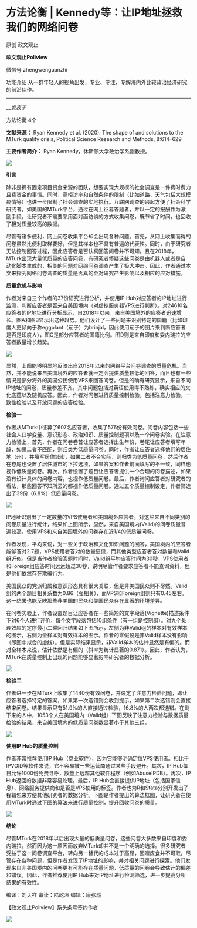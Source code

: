 

#  方法论衡 | Kennedy等：让IP地址拯救我们的网络问卷

原创 政文观止 

**政文观止Poliview** 

微信号 zhengwenguanzhi

功能介绍 从一群年轻人的视角出发，专业、专注、专解海内外比较政治经济研究的前沿佳作。

____

___发表于_

方法论衡 4个

**文献来源：** Ryan Kennedy et al. (2020). The shape of and solutions to the MTurk
quality crisis, Political Science Research and Methods, 8:614–629  

  

 **主要作者简介：** Ryan Kennedy，休斯顿大学政治学系副教授。

![](/images/214/2.jpeg)

  

  

 **引言**

除非是拥有固定项目资金来源的团队，想要实现大规模的社会调查是一件费时费力且费资金的事情。同时，高拒访率和自然条件的限制（比如道路、天气包括大规模疫情等）也进一步限制了社会调查的实地执行。互联网调查的兴起方便了社会科学研究者，如美国的MTurk平台，通过在网上征募答题者，并以一定的报酬作为激励手段，让研究者不需要采用面对面访谈的方式收集问卷，既节省了时间，也回收了相对质量较高的数据。

  

尽管有诸多便利，网上问卷收集平台却会出现各种问题。首先，从网上收集而得的问卷虽然比便利取样要好，但是其样本也不具有普遍的代表性。同时，由于研究者无法控制回答过程，因此应答者是否认真回答问卷并不可知。且在2018年，MTurk出现大量低质量的应答问卷，有研究者怀疑这些问卷是由机器人或者是自动化脚本生成的，相关的问题对网络问卷调查产生了极大冲击。因此，作者通过本文来探究网络问卷调查的质量是否真的会对研究产生影响以及相应的应对措施。

  

 **质量危机与影响**

作者对来自三个作者的37份研究进行分析，并使用IP
Hub对应答者的IP地址进行监测，判断应答者是否来自美国境内（对虚拟服务器VPS进行判断）。对24610名应答者的IP地址进行分析显示，自2018年以来，来自美国境外的应答者迅速增长。图A和图B显示出这种趋势。他们设计了一些问题来识别特定的国籍（比如印度人更倾向于称eggplant（茄子）为brinjal，因此使用茄子的图片来判断应答者是否是印度人），图C是部分应答者的国籍比例。图D则是来自印度和委内瑞拉的应答者数量增长趋势。

![](/images/214/3.png)

显然，上图能够明显地反映出自2018年以来的网络平台问卷调查的质量危机。当然，并不能说来自美国境外的应答者就一定会提供质量较低的回答，而且也有一些情况是部分海外的美国公民使用VPS来回答问卷。但是的确有研究显示，来自不同IP地址的问卷，质量参差不齐。其中问题包括对英语使用得不熟练，确实相应的文化底蕴以及随机应答。因此，作者对问卷进行质量控制检验，包括注意力检验，一致性检验以及开放问题的应答检验。

  

 **检验一**

作者从MTurk中征募了607名应答者，收集了576份有效问卷。问卷内容包括一些社会人口学变量、意识形态、政治知识、质量控制题项以及一个问卷实验。在注意力检验上，首先，作者在问卷卷首让应答者选择出生年份，卷尾让应答者填写年龄，如果二者不匹配，则归类为低质量问卷。同时，作者让应答者选择他们的居住地（州），并填写居住城市，如果二者不合实际，则归类为低质量问卷，然后作者在卷尾也设置了居住城市的下拉选项，如果答案和作者前面填写的不一致，同样也视作低质量问卷。再次，作者设置了题目让应答者提供一个合理的问卷描述，如果没有设计具体的问卷内容，也视作低质量问卷。最后，作者询问应答者对研究者的看法，那些回答不知所云的都视作低质量问卷。通过五个质量控制设定，作者筛选出了39份（6.8%）低质量问卷。

![](/images/214/4.png)

IP地址识别出了一定数量的VPS使用者和美国境外应答者，对这些来自不同类别的问卷质量进行统计，结果如上图所示，显然，来自美国境内(Valid)的问卷质量普遍较高，使用VPS和来自美国境外的问卷存在近1/4的低质量问卷。

  

作者发现，平均来说，对一些关于政治和文化知识问题的回答，美国境内的应答者能够答对2.7题，VPS使用者答对的数量更低，而其他类型应答者答对数量和Valid组近似。但是当作者检验答题时间时，Valid组平均应答时间为30秒，VPS使用者和Foreign组应答时间远远超过30秒，说明尽管作者要求应答者不能查询资料，但是他们依然存在欺骗行为。

  

美国民众的党派归属和意识形态具有很大关联，但是非美国民众则不尽然。Valid组的两个题目相关系数为0.86（强相关），而VPS和Foreign组则只有0.45左右。这一结果也能反映那些非美国的民众和美国民众存在显著的环境差异。

  

在问卷实验上，作者设置题目让应答者在一些简短的文字段落(Vignette)描述条件下对6个人进行评价，每个文字段落包括10组条件（有一组是控制组）。对九个处理效应的定序最小二乘回归结果如下图所示，左侧为非Valid组的样本对有效样本的图示，右侧为全样本对有效样本的图示。作者的零假设是非Valid样本没有影响（即图中拟合的虚线）。但是实际结果显示，非Valid样本的估计显然是有偏的。而对全样本来说，估计依然是有偏的（斜率为统计显著的0.871）。因此，作者认为，MTurk在质量控制上出现的问题能够显著影响研究者的数据分析。

![](/images/214/5.png)

  

 **检验二**

作者进一步在MTurk上收集了1440份有效问卷，并设定了注意力检验问题，即让应答者选择特定的答案，如果第一次选错则会收到提示，如果第二次选错则会直接结束问卷。结果显示只有51.9%的人直接通过检验，16.8%的人两次都选错。在剩下来的人中，1053个人在美国境内（Valid组）下图反映了注意力检验与数据质量检验的结果，来自美国境内的低质量问卷数显著小于其他三组。

![](/images/214/6.png)

  

 **使用IP Hub的质量控制**

作者非常推荐使用IP Hub（商业软件），因为它能够明确定位VPS使用者。相比于IPVOID等软件来说，它不容易被一些运营商通过某些手段避开。其次，IP
Hub每日允许1000份免费寻呼，数量上远超其他软件程序（例如AbuseIPDB）。再次，IP Hub返回的数据非常容易处理。最后，IP
Hub会直接提供IP地址（包括国家信息）、网络服务提供商和是否是VPS使用的标签。作者也为R和Stata分别开发出了程辑包来方便其他研究者的数据分析。下图是作者提出的算法框图，让研究者在使用MTurk时通过下图的算法来进行质量控制，提升回收问卷的质量。

![](/images/214/7.png)

  

 **结论**

尽管MTurk在2018年以后出现大量的低质量问卷，这些问卷大多数来自印度和委内瑞拉，然而因为这一原因而放弃MTurk却并不是一个明确的选择。很多研究者受益于这一问卷调查平台，转向另一替代的成本过于高昂，因噎废食并不可取。尽管存在各种问题，但是作者发现了IP地址的影响，并对相关问题进行探索。他们发现来自非美国境内的问卷更有可能存在质量问题，低质量的问卷会导致估计的偏差和错误。因此，作者推荐使用IP
Hub来对IP地址进行检测筛选，进一步提高分析结果的有效性。

  

编译：刘天祥 审读：陆屹洲 编辑：康张城

【政文观止Poliview】系头条号签约作者

  

![](/images/214/8.jpeg)

  

